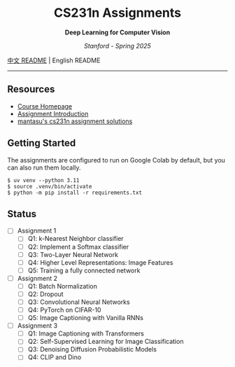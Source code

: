 <h1 align="center">CS231n Assignments</h1>
<p align="center"><b>Deep Learning for Computer Vision</b></p>
<p align="center"><i>Stanford - Spring 2025</i></p>

[中文 README](./README_CN.md) | English README

---

## Resources

- [Course Homepage](https://cs231n.stanford.edu/index.html)
- [Assignment Introduction](https://cs231n.stanford.edu/assignments.html)
- [mantasu's cs231n assignment solutions](https://github.com/mantasu/cs231n)

## Getting Started

The assignments are configured to run on Google Colab by default, but you can also run them locally.

```shell
$ uv venv --python 3.11
$ source .venv/bin/activate
$ python -m pip install -r requirements.txt
```

## Status

- [ ] Assignment 1
    - [ ] Q1: k-Nearest Neighbor classifier
    - [ ] Q2: Implement a Softmax classifier
    - [ ] Q3: Two-Layer Neural Network
    - [ ] Q4: Higher Level Representations: Image Features
    - [ ] Q5: Training a fully connected network
- [ ] Assignment 2
    - [ ] Q1: Batch Normalization
    - [ ] Q2: Dropout
    - [ ] Q3: Convolutional Neural Networks
    - [ ] Q4: PyTorch on CIFAR-10
    - [ ] Q5: Image Captioning with Vanilla RNNs
- [ ] Assignment 3
    - [ ] Q1: Image Captioning with Transformers
    - [ ] Q2: Self-Supervised Learning for Image Classification
    - [ ] Q3: Denoising Diffusion Probabilistic Models
    - [ ] Q4: CLIP and Dino
